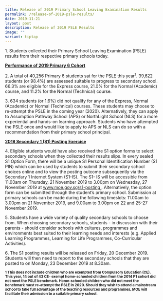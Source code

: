 ```yaml
---
title: Release of 2019 Primary School Leaving Examination Results
permalink: /release-of-2019-psle-results/
date: 2019-11-21
layout: post
description: Release of 2019 PSLE Results
image: ""
variant: tiptap
---
```

<p>1. Students collected their Primary School Leaving Examination (PSLE)
results from their respective primary schools today.</p>
<p><strong><u>Performance of 2019 Primary 6 Cohort</u></strong>
</p>
<p>2. A total of 40,256 Primary 6 students sat for the PSLE this year<sup>1</sup>.
39,622 students (or 98.4%) are assessed suitable to progress to secondary
school. 66.3% are eligible for the Express course, 21.0% for the Normal
(Academic) course, and 11.2% for the Normal (Technical) course.</p>
<p>3. 634 students (or 1.6%) did not qualify for any of the Express, Normal
(Academic) or Normal (Technical) courses. These students may choose to
re-attempt the PSLE in the coming year (2020). Alternatively, they can
apply to Assumption Pathway School (APS) or NorthLight School (NLS) for
a more experiential and hands-on learning approach. Students who have attempted
the PSLE once and would like to apply to APS or NLS can do so with a recommendation
from their primary school principal.</p>
<p><strong><u>2019 Secondary 1 (S1) Posting Exercise</u></strong>
</p>
<p>4. Eligible students would have also received the S1 option forms to select
secondary schools when they collected their results slips. In every sealed
S1 Option Form, there will be a unique S1 Personal Identification Number
(S1 PIN) which can be used by students to submit their secondary school
choices online and to view the posting outcome subsequently via the Secondary
1 Internet System (S1-IS). The S1- IS will be accessible from 11.00am on
Thursday, 21 November 2019 to 3.00pm on Wednesday, 27 November 2019 at
<a href="https://www.moe.gov.sg/s1-posting" rel="noopener noreferrer nofollow" target="_blank"><u>www.moe.gov.sg/s1-posting</u>
</a>. Alternatively, the option form can be submitted through the student’s
primary school. Submission at primary schools can be made during the following
timeslots: 11.00am to 3.00pm on 21 November 2019, and 9.00am to 3.00pm
on 22 and 25-27 November 2019.</p>
<p>5. Students have a wide variety of quality secondary schools to choose
from. When choosing secondary schools, students - in discussion with their
parents - should consider schools with cultures, programmes and environments
best suited to their learning needs and interests (e.g. Applied Learning
Programmes, Learning for Life Programmes, Co-Curricular Activities).</p>
<p>6. The S1 posting results will be released on Friday, 20 December 2019.
Students will then need to report to the secondary schools that they are
posted to on Monday, 23 December 2019 at 8.30am.</p>
<p><strong><sub>1 This does not include children who are exempted from Compulsory Education (CE). This year, 14 out of 43 CE- exempt home-schooled children from the 2014 P1 cohort did not meet the PSLE benchmark. Home-schooled children who did not meet the benchmark must re-attempt the PSLE in 2020. Should they wish to attend a mainstream school to take full advantage of the teaching resources and programmes, MOE will facilitate their admission to a suitable primary school.</sub></strong>
</p>
<p></p>